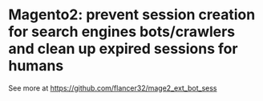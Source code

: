 # Magento2: prevent session creation for search engines bots/crawlers and clean up expired sessions for humans

See more at https://github.com/flancer32/mage2_ext_bot_sess
